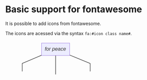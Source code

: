 # Basic support for fontawesome

It is possible to add icons from fontawesome.

The icons are acessed via the syntax `fa:#icon class name#`.

<svg height="144" style="max-width:322.046875px" fill="#333" font-family="&quot;trebuchet ms&quot;,verdana,arial,sans-serif" font-size="16px" viewBox="0 0 322.047 144">
  <defs>
    <path stroke-dasharray="1,0" d="m0 0 10 5-10 5z"/>
  </defs>
  <g opacity="1">
    <path fill="none" stroke="#333" stroke-width="1.5px" marker-end="url(#a)" d="M113.383 46.242 52.75 72v25"/>
    <defs>
      <marker id="a" markerHeight="6" markerUnits="strokeWidth" markerWidth="8" orient="auto" refX="9" refY="5" viewBox="0 0 10 10">
        <use stroke-dasharray="1,0" xlink:href="#reuse-0"/>
      </marker>
    </defs>
  </g>
  <g opacity="1">
    <path fill="none" stroke="#333" stroke-width="1.5px" marker-end="url(#b)" d="M157.5 47v59.5"/>
    <defs>
      <marker id="b" markerHeight="6" markerUnits="strokeWidth" markerWidth="8" orient="auto" refX="9" refY="5" viewBox="0 0 10 10">
        <use stroke-dasharray="1,0" xlink:href="#reuse-0"/>
      </marker>
    </defs>
  </g>
  <g opacity="1">
    <path fill="none" stroke="#333" stroke-width="1.5px" marker-end="url(#c)" d="M201.617 45.632 265.773 72v25"/>
    <defs>
      <marker id="c" markerHeight="6" markerUnits="strokeWidth" markerWidth="8" orient="auto" refX="9" refY="5" viewBox="0 0 10 10">
        <use stroke-dasharray="1,0" xlink:href="#reuse-0"/>
      </marker>
    </defs>
  </g>
  <g>
    <foreignObject width="0" height="0" color="#333">
      <div xmlns="http://www.w3.org/1999/xhtml" style="white-space:nowrap" display="inline-block">
        <span style="background-color:#e8e8e8;text-align:center" fill="#333" color="#333"/>
      </div>
    </foreignObject>
    <foreignObject width="0" height="0" color="#333">
      <div xmlns="http://www.w3.org/1999/xhtml" style="white-space:nowrap" display="inline-block">
        <span style="background-color:#e8e8e8;text-align:center" fill="#333" color="#333"/>
      </div>
    </foreignObject>
    <foreignObject width="0" height="0" color="#333">
      <div xmlns="http://www.w3.org/1999/xhtml" style="white-space:nowrap" display="inline-block">
        <span style="background-color:#e8e8e8;text-align:center" fill="#333" color="#333"/>
      </div>
    </foreignObject>
  </g>
  <g>
    <g opacity="1" transform="translate(157.5 27.5)">
      <rect width="88.234" height="39" x="-44.117" y="-19.5" fill="#ececff" stroke="#9370db" stroke-width="1px" rx="0" ry="0"/>
      <foreignObject width="68.234" height="19" transform="translate(-34.117 -9.5)" color="#333">
        <div xmlns="http://www.w3.org/1999/xhtml" style="white-space:nowrap" display="inline-block">
          <i/>
          for peace
        </div>
      </foreignObject>
    </g>
    <g opacity="1" transform="translate(52.75 116.5)">
      <rect width="89.5" height="39" x="-44.75" y="-19.5" fill="#ececff" stroke="#9370db" stroke-width="1px" rx="0" ry="0"/>
      <foreignObject width="69.5" height="19" transform="translate(-34.75 -9.5)" color="#333">
        <div xmlns="http://www.w3.org/1999/xhtml" style="white-space:nowrap" display="inline-block">
          <i/>
          forbidden
        </div>
      </foreignObject>
    </g>
    <g opacity="1" transform="translate(157.5 116.5)">
      <rect width="20" height="20" x="-10" y="-10" fill="#ececff" stroke="#9370db" stroke-width="1px" rx="5" ry="5"/>
      <foreignObject width="0" height="0" color="#333">
        <div xmlns="http://www.w3.org/1999/xhtml" style="white-space:nowrap" display="inline-block">
          <i/>
        </div>
      </foreignObject>
    </g>
    <g opacity="1" transform="translate(265.773 116.5)">
      <rect width="96.547" height="39" x="-48.273" y="-19.5" fill="#ececff" stroke="#9370db" stroke-width="1px" rx="5" ry="5"/>
      <foreignObject width="76.547" height="19" transform="translate(-38.273 -9.5)" color="#333">
        <div xmlns="http://www.w3.org/1999/xhtml" style="white-space:nowrap" display="inline-block">
          A
          <i/>
          perhaps?
        </div>
      </foreignObject>
    </g>
  </g>
</svg>
